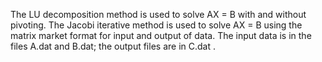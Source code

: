 The LU decomposition method is used to solve AX = B with and without pivoting. The Jacobi iterative method is used to solve AX = B using the matrix market format for input and output of data. The input data is in the files A.dat and B.dat; the output files are in C.dat .

